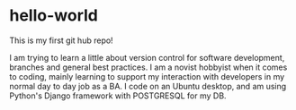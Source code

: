# hello-world
This is my first git hub repo!


I am trying to learn a little about version control for software development, branches and general best practices. I am a novist hobbyist when it comes to coding, mainly learning to support my interaction with developers in my normal day to day job as a BA. I code on an Ubuntu desktop, and am using Python's Django framework with POSTGRESQL for my DB.
